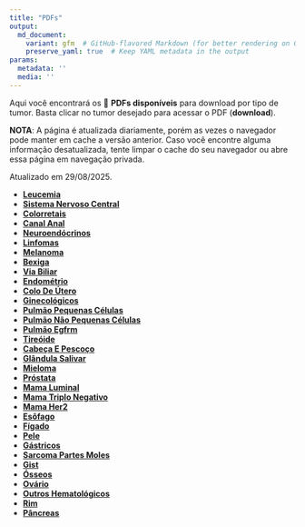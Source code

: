 ```yaml
---
title: "PDFs"
output: 
  md_document:
    variant: gfm  # GitHub-flavored Markdown (for better rendering on GitHub)
    preserve_yaml: true  # Keep YAML metadata in the output
params:
  metadata: ''
  media: ''
---
```


<script async src="https://scripts.simpleanalyticscdn.com/latest.js"></script>

Aqui você encontrará os 📝 **PDFs disponíveis** para download por tipo
de tumor. Basta clicar no tumor desejado para acessar o PDF
(**download**).

**NOTA**: A página é atualizada diariamente, porém as vezes o navegador
pode manter em cache a versão anterior. Caso você encontre alguma
informação desatualizada, tente limpar o cache do seu navegador ou abre
essa página em navegação privada.

Atualizado em 29/08/2025.

- [**Leucemia**](https://coeoralmeds-e768.restdb.io/media/68b138d0f63b80480025d244?download=true)
- [**Sistema Nervoso
  Central**](https://coeoralmeds-e768.restdb.io/media/68b138d1f63b80480025d247?download=true)
- [**Colorretais**](https://coeoralmeds-e768.restdb.io/media/68b138d3f63b80480025d24c?download=true)
- [**Canal
  Anal**](https://coeoralmeds-e768.restdb.io/media/68b138d4f63b80480025d24e?download=true)
- [**Neuroendócrinos**](https://coeoralmeds-e768.restdb.io/media/68b138d5f63b80480025d250?download=true)
- [**Linfomas**](https://coeoralmeds-e768.restdb.io/media/68b138d6f63b80480025d252?download=true)
- [**Melanoma**](https://coeoralmeds-e768.restdb.io/media/68b138d8f63b80480025d254?download=true)
- [**Bexiga**](https://coeoralmeds-e768.restdb.io/media/68b138d9f63b80480025d256?download=true)
- [**Via
  Biliar**](https://coeoralmeds-e768.restdb.io/media/68b138daf63b80480025d258?download=true)
- [**Endométrio**](https://coeoralmeds-e768.restdb.io/media/68b138dbf63b80480025d25a?download=true)
- [**Colo De
  Útero**](https://coeoralmeds-e768.restdb.io/media/68b138dcf63b80480025d25c?download=true)
- [**Ginecológicos**](https://coeoralmeds-e768.restdb.io/media/68b138ddf63b80480025d25e?download=true)
- [**Pulmão Pequenas
  Células**](https://coeoralmeds-e768.restdb.io/media/68b138def63b80480025d260?download=true)
- [**Pulmão Não Pequenas
  Células**](https://coeoralmeds-e768.restdb.io/media/68b138dff63b80480025d262?download=true)
- [**Pulmão
  Egfrm**](https://coeoralmeds-e768.restdb.io/media/68b138e1f63b80480025d264?download=true)
- [**Tireóide**](https://coeoralmeds-e768.restdb.io/media/68b138e3f63b80480025d268?download=true)
- [**Cabeça E
  Pescoço**](https://coeoralmeds-e768.restdb.io/media/68b138e4f63b80480025d26a?download=true)
- [**Glândula
  Salivar**](https://coeoralmeds-e768.restdb.io/media/68b138e5f63b80480025d26c?download=true)
- [**Mieloma**](https://coeoralmeds-e768.restdb.io/media/68b138e6f63b80480025d26e?download=true)
- [**Próstata**](https://coeoralmeds-e768.restdb.io/media/68b138e7f63b80480025d270?download=true)
- [**Mama
  Luminal**](https://coeoralmeds-e768.restdb.io/media/68b138eaf63b80480025d274?download=true)
- [**Mama Triplo
  Negativo**](https://coeoralmeds-e768.restdb.io/media/68b138ebf63b80480025d276?download=true)
- [**Mama
  Her2**](https://coeoralmeds-e768.restdb.io/media/68b138ecf63b80480025d278?download=true)
- [**Esôfago**](https://coeoralmeds-e768.restdb.io/media/68b138edf63b80480025d27a?download=true)
- [**Fígado**](https://coeoralmeds-e768.restdb.io/media/68b138eff63b80480025d27c?download=true)
- [**Pele**](https://coeoralmeds-e768.restdb.io/media/68b138f0f63b80480025d27e?download=true)
- [**Gástricos**](https://coeoralmeds-e768.restdb.io/media/68b138f1f63b80480025d280?download=true)
- [**Sarcoma Partes
  Moles**](https://coeoralmeds-e768.restdb.io/media/68b138f2f63b80480025d282?download=true)
- [**Gist**](https://coeoralmeds-e768.restdb.io/media/68b138f3f63b80480025d284?download=true)
- [**Ósseos**](https://coeoralmeds-e768.restdb.io/media/68b138f4f63b80480025d286?download=true)
- [**Ovário**](https://coeoralmeds-e768.restdb.io/media/68b138f5f63b80480025d288?download=true)
- [**Outros
  Hematológicos**](https://coeoralmeds-e768.restdb.io/media/68b138f7f63b80480025d28a?download=true)
- [**Rim**](https://coeoralmeds-e768.restdb.io/media/68b138f8f63b80480025d290?download=true)
- [**Pâncreas**](https://coeoralmeds-e768.restdb.io/media/68b138faf63b80480025d293?download=true)
